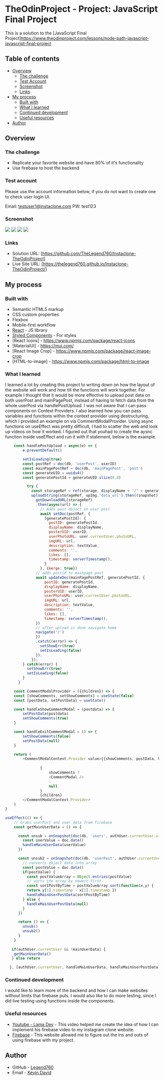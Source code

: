 # TheOdinProject - Project: JavaScript Final Project

This is a solution to the [JavaScript Final Project]https://www.theodinproject.com/lessons/node-path-javascript-javascript-final-project
## Table of contents

- [Overview](#overview)
  - [The challenge](#the-challenge)
  - [Test Account](#test-account)
  - [Screenshot](#screenshot)
  - [Links](#links)
- [My process](#my-process)
  - [Built with](#built-with)
  - [What I learned](#what-i-learned)
  - [Continued development](#continued-development)
  - [Useful resources](#useful-resources)
- [Author](#author)

## Overview

### The challenge

- Replicate your favorite website and have 80% of it's functionality
- Use firebase to host the backend

### Test account
Please use the account information below, if you do not want to create one to check user login UI.

Email: testuser1@instaclone.com
PW: test123

### Screenshot

![](./screenshots/mainpage.JPG)
![](./screenshots/imgfilter.JPG)
![](./screenshots/searchpage.JPG)
![](./screenshots/mainuserprofile.JPG)

### Links

- Solution URL: [https://github.com/TheLegend760/Instaclone-TheOdinProject]
- Live Site URL: [https://thelegend760.github.io/Instaclone-TheOdinProject/]

## My process

### Built with

- Semantic HTML5 markup
- CSS custom properties
- Flexbox
- Mobile-first workflow
- [React](https://reactjs.org/) - JS library
- [Styled Components](https://styled-components.com/) - For styles
- [React Icons] - https://www.npmjs.com/package/react-icons
- [MaterialUI] - https://mui.com/
- [React Image Crop] - https://www.npmjs.com/package/react-image-crop
- [HTML-to-image] - https://www.npmjs.com/package/html-to-image


### What I learned

I learned a lot by creating this project to writing down on how the layout of the website will work and how till the functions will work together. For example I thought that it would be more effective to upload post data on both userPost and mainPagePost, instead of having to fetch data from the whole userPost via handlePostUpload. I was not aware that I can pass components on Context Providers. I also learned how you can pass variables and functions within the context provider using destructuring, which I provided an example on via CommentModalProvider. Using async functions on useEffect was pretty difficult, I had to scatter the web and look up videos on how it worked. I figured out that youhad to create the aysnc function inside useEffect and run it with if statement, below is the example.

```js
    const handlePostUpload = async(e) => {
        e.preventDefault()

        setIsLoading(true)
        const postRef = doc(db, 'userPost', userID)
        const mainPagePostRef = doc(db, 'mainPagePost', 'post')
        const generateUID = uuidv4()
        const generatePostId = generateUID.slice(0,8)

          try {
            const storageRef = ref(storage, displayName + '/' + generatePostId)
            uploadString(storageRef, upImg,'data_url').then((snapshot) => {
              getDownloadURL(storageRef)
              .then(async(url) => {
                // Adds post object on user post
                await setDoc(postRef, {
                  [generatePostId]: {
                    postID: generatePostId,
                    displayName: displayName,
                    posterUID: userID,
                    userPhotoURL: user.currentUser.photoURL,
                    imgURL: url,
                    description: textValue,
                    comments: '',
                    likes: [],
                    timestamp: serverTimestamp(),
                  }
                }, {merge: true})
              // adds postid to mainpage post
              await updateDoc(mainPagePostRef, generatePostId, {
                  postID: generatePostId,
                  displayName: displayName,
                  posterUID: userID,
                  userPhotoURL: user.currentUser.photoURL,
                  imgURL: url,
                  description: textValue,
                  comments: '',
                  likes: [],
                  timestamp: serverTimestamp(),
              })
              // after upload is done navigate home
              navigate('/')
              })
              .catch((error) => {
                setShowErr(true)
                setIsLoading(false)
              });
            });
        } catch(error) {
          setShowErr(true)
          setIsLoading(false)
        }
      }

    const CommentModalProvider = ({children}) => {
    const [showComments, setShowComments] = useState(false)
    const [postData, setPostData] = useState()

    const handleShowCommentModal = (postdata) => {
        setPostData(postdata)
        setShowComments(true)
    }

    const handleExitCommentModal = () => {
        setShowComments(false)
        setPostData(null)
    }

    return (
        <CommentModalContext.Provider value={{showComments, postData, handleShowCommentModal, handleExitCommentModal}}>
            
                {
                    showComments ?
                    <CommentModal />
                    :
                    null
                }
                {children}
        </CommentModalContext.Provider>
    )
}

useEffect(() => {
    // Grabs userPost and user data from firebase
    const getMainUserData = () => {

      const unsub = onSnapshot(doc(db, 'users', authUser.currentUser.uid), (doc) => {
        const userValue = doc.data()
        handleMainUserData(userValue)
      })

      const unsub2 = onSnapshot(doc(db, 'userPost', authUser.currentUser.uid), (doc) => {
        // converts object data into array
        const postValue = doc.data()
        if(postValue) {
          const postValueArray = Object.entries(postValue)
          // sorts the array by newest first
          const sortPostByTime = postValueArray.sort(function(x,y) {
          return y[1].timestamp - x[1].timestamp })
          handleMainUserPostData(sortPostByTime)
        } else {
          handleMainUserPostData(null)
        }
      })

      return () => {
        unsub()
        unsub2()
      }
    }
    
   if(authUser.currentUser && !mainUserData) {
    getMainUserData()
   } else return

  }, [authUser.currentUser, handleMainUserData, handleMainUserPostData, mainUserData, mainUserPostData])
```


### Continued development

I would like to learn more of the backend and how I can make websites without limits that firebase puts. I would also like to do more testing, since I did live testing using functions inside the components. 

### Useful resources

- [Youtube - Lama Dev](https://www.youtube.com/watch?v=k4mjF4sPITE&t=3477s) - This video helped me create the idea of how I can implement his firebase video to my instagram clone website.
- [Firebase](https://firebase.google.com/docs) - This website allowed me to figure out the ins and outs of using firebase with my project.

## Author

- GitHub - [Legend760](https://github.com/TheLegend760)
- Email - [Kevin David](kevin760g@gmail.com)
